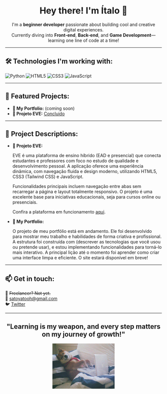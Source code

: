 <h1 align="center">Hey there! I'm Ítalo 👋</h1>

<p align="center">
  I'm a <strong>beginner developer</strong> passionate about building cool and creative digital experiences.<br>
  Currently diving into <strong>Front-end</strong>, <strong>Back-end</strong>, and <strong>Game Development</strong>—learning one line of code at a time!
</p>

---

<h2>🛠️ Technologies I'm working with:</h2>
<p>
  <img src="https://img.shields.io/badge/Python-3776AB?style=for-the-badge&logo=python&logoColor=white" alt="Python">
  <img src="https://img.shields.io/badge/HTML5-E34F26?style=for-the-badge&logo=html5&logoColor=white" alt="HTML5">
  <img src="https://img.shields.io/badge/CSS3-1572B6?style=for-the-badge&logo=css3&logoColor=white" alt="CSS3">
  <img src="https://img.shields.io/badge/JavaScript-F7DF1E?style=for-the-badge&logo=javascript&logoColor=black" alt="JavaScript">
</p>

---

<h2>🌟 Featured Projects:</h2>
<ul>
  <li><strong>🚀 My Portfolio:</strong> (coming soon)</li>
 <li><strong>📖 Projeto EVE:</strong> <a href="https://projeto-eve.vercel.app" target="_blank">Concluido</a></li>
</ul>

---

<h2>📝 Project Descriptions:</h2>

<ul>
  <li><strong>📖 Projeto EVE:</strong> 
    <p>EVE é uma plataforma de ensino híbrido (EAD e presencial) que conecta estudantes e professores com foco no estudo de qualidade e desenvolvimento pessoal. A aplicação oferece uma experiência dinâmica, com navegação fluida e design moderno, utilizando HTML5, CSS3 (Tailwind CSS) e JavaScript.</p>

<p>Funcionalidades principais incluem navegação entre abas sem recarregar a página e layout totalmente responsivo. O projeto é uma excelente base para iniciativas educacionais, seja para cursos online ou presenciais.</p>

<p>Confira a plataforma em funcionamento <a href="https://projeto-eve.vercel.app" target="_blank">aqui</a>.</p>

  <li><strong>🚀 My Portfolio:</strong> 
    <p>O projeto de meu portfólio está em andamento. Ele foi desenvolvido para mostrar meu trabalho e habilidades de forma criativa e profissional. A estrutura foi construída com (descrever as tecnologias que você usou ou pretende usar), e estou implementando funcionalidades para torná-lo mais interativo. A principal lição até o momento foi aprender como criar uma interface limpa e eficiente. O site estará disponível em breve!</p>
  </li>
</ul>

---

<h2>📫 Get in touch:</h2>
<p>
  💼 <s>Freelancer? Not yet.</s><br>
  📧 <a href="mailto:satoyatooh@gmail.com">satoyatooh@gmail.com</a><br>
  🐦 <a href="https://x.com/bosto_com" target="_blank">Twitter</a>
</p>

---

<h2 align="center">"Learning is my weapon, and every step matters on my journey of growth!"</h2>

<p align="center">
  <img src="eucoding.webp" alt="coding gif" width="200">
</p>
